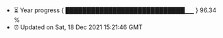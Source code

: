 - ⏳ Year progress { ████████████████████████████▁▁ } 96.34 %
- ⏰ Updated on Sat, 18 Dec 2021 15:21:46 GMT

